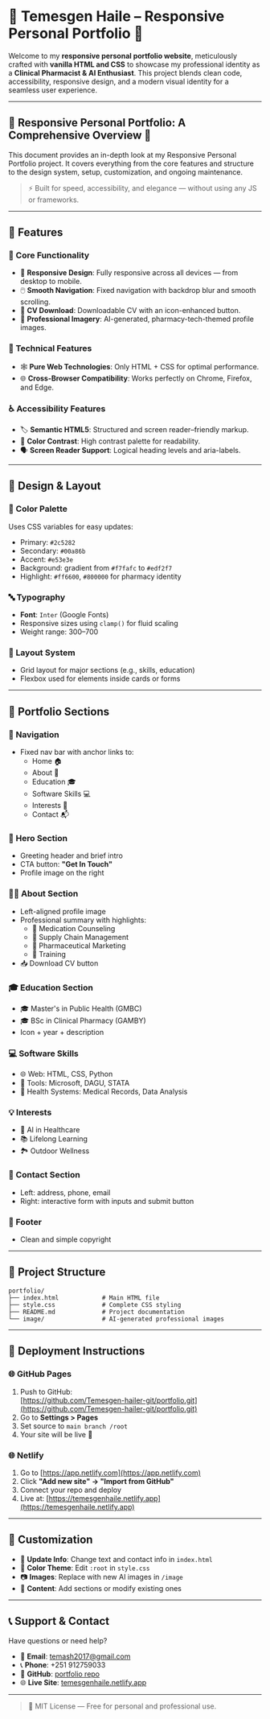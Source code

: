 
# 🌟 Temesgen Haile – Responsive Personal Portfolio 🌟

Welcome to my **responsive personal portfolio website**, meticulously crafted with **vanilla HTML and CSS** to showcase my professional identity as a **Clinical Pharmacist & AI Enthusiast**. This project blends clean code, accessibility, responsive design, and a modern visual identity for a seamless user experience.

---

## 🌟 Responsive Personal Portfolio: A Comprehensive Overview 🌟

This document provides an in-depth look at my Responsive Personal Portfolio project. It covers everything from the core features and structure to the design system, setup, customization, and ongoing maintenance. 

> ⚡ Built for speed, accessibility, and elegance — without using any JS or frameworks.

---

## 🚀 Features

### 🎯 Core Functionality
- 📱 **Responsive Design**: Fully responsive across all devices — from desktop to mobile.
- 🖱️ **Smooth Navigation**: Fixed navigation with backdrop blur and smooth scrolling.
- 📄 **CV Download**: Downloadable CV with an icon-enhanced button.
- 📸 **Professional Imagery**: AI-generated, pharmacy-tech-themed profile images.

### 🔧 Technical Features
- 🕸️ **Pure Web Technologies**: Only HTML + CSS for optimal performance.
- 🌐 **Cross-Browser Compatibility**: Works perfectly on Chrome, Firefox, and Edge.

### ♿ Accessibility Features
- 🏷️ **Semantic HTML5**: Structured and screen reader–friendly markup.
- 🌈 **Color Contrast**: High contrast palette for readability.
- 🗣️ **Screen Reader Support**: Logical heading levels and aria-labels.

---

## 🎨 Design & Layout

### 🎨 Color Palette
Uses CSS variables for easy updates:
- Primary: `#2c5282`
- Secondary: `#00a86b`
- Accent: `#e53e3e`
- Background: gradient from `#f7fafc` to `#edf2f7`
- Highlight: `#ff6600`, `#800000` for pharmacy identity

### 🔤 Typography
- **Font**: `Inter` (Google Fonts)
- Responsive sizes using `clamp()` for fluid scaling
- Weight range: 300–700

### 🧱 Layout System
- Grid layout for major sections (e.g., skills, education)
- Flexbox used for elements inside cards or forms

---

## 🧭 Portfolio Sections

### 🔗 Navigation
- Fixed nav bar with anchor links to:
  - Home 🏠
  - About 👤
  - Education 🎓
  - Software Skills 💻
  - Interests 🎯
  - Contact 📬

### 🦸 Hero Section
- Greeting header and brief intro
- CTA button: **"Get In Touch"**
- Profile image on the right

### 👨‍💼 About Section
- Left-aligned profile image
- Professional summary with highlights:
  - 💊 Medication Counseling
  - 🚚 Supply Chain Management
  - 🧠 Pharmaceutical Marketing
  - 🧪 Training
- 📥 Download CV button

### 🎓 Education Section
- 🎓 Master's in Public Health (GMBC)
- 🎓 BSc in Clinical Pharmacy (GAMBY)
- Icon + year + description

### 💻 Software Skills
- 🌐 Web: HTML, CSS, Python
- 🧰 Tools: Microsoft, DAGU, STATA
- 🏥 Health Systems: Medical Records, Data Analysis

### 💡 Interests
- 🤖 AI in Healthcare
- 📚 Lifelong Learning
- 🏞️ Outdoor Wellness

### 📧 Contact Section
- Left: address, phone, email
- Right: interactive form with inputs and submit button

### 🧾 Footer
- Clean and simple copyright

---

## 📁 Project Structure

```
portfolio/
├── index.html            # Main HTML file
├── style.css             # Complete CSS styling
├── README.md             # Project documentation
└── image/                # AI-generated professional images
```

---

## 🚀 Deployment Instructions

### 🌐 GitHub Pages
1. Push to GitHub:  
   [https://github.com/Temesgen-hailer-git/portfolio.git](https://github.com/Temesgen-hailer-git/portfolio.git)
2. Go to **Settings > Pages**
3. Set source to `main branch /root`
4. Your site will be live 🎉

### 🌐 Netlify
1. Go to [https://app.netlify.com](https://app.netlify.com)
2. Click **"Add new site" → "Import from GitHub"**
3. Connect your repo and deploy  
4. Live at: [https://temesgenhaile.netlify.app](https://temesgenhaile.netlify.app)

---

## 🎯 Customization

- 👤 **Update Info**: Change text and contact info in `index.html`
- 🎨 **Color Theme**: Edit `:root` in `style.css`
- 📷 **Images**: Replace with new AI images in `/image`
- 📑 **Content**: Add sections or modify existing ones

---

## 📞 Support & Contact

Have questions or need help?

- 📧 **Email**: temash2017@gmail.com  
- 📞 **Phone**: +251 912759033  
- 📍 **GitHub**: [portfolio repo](https://github.com/Temesgen-hailer-git/portfolio.git)  
- 🌐 **Live Site**: [temesgenhaile.netlify.app](https://temesgenhaile.netlify.app)

---

> 🔐 MIT License — Free for personal and professional use.
